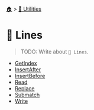 <!--startTocHeader-->
[🏠](../../README.md) > [🔧 Utilities](../README.md)
# 🚈 Lines
<!--endTocHeader-->

> TODO: Write about `🚈 Lines`.

<!--startTocSubtopic-->
- [GetIndex](get-index.md)
- [InsertAfter](insert-after.md)
- [InsertBefore](insert-before.md)
- [Read](read.md)
- [Replace](replace.md)
- [Submatch](submatch.md)
- [Write](write.md)
<!--endTocSubtopic-->